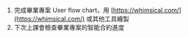 1. 完成畢業專案 User flow chart，用 [https://whimsical.com/](https://whimsical.com/) 或其他工具繪製
2. 下次上課會檢查畢業專案的智能合約進度
